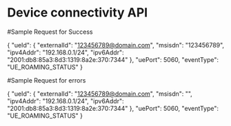 # Device connectivity API

#Sample Request for Success

{
"ueId": {
"externalId": "123456789@domain.com",
"msisdn": "123456789",
"ipv4Addr": "192.168.0.1/24",
"ipv6Addr": "2001:db8:85a3:8d3:1319:8a2e:370:7344"
},
"uePort": 5060,
"eventType": "UE_ROAMING_STATUS"
}


#Sample Request for errors

{
"ueId": {
"externalId": "123456789@domain.com",
"msisdn": "",
"ipv4Addr": "192.168.0.1/24",
"ipv6Addr": "2001:db8:85a3:8d3:1319:8a2e:370:7344"
},
"uePort": 5060,
"eventType": "UE_ROAMING_STATUS"
}